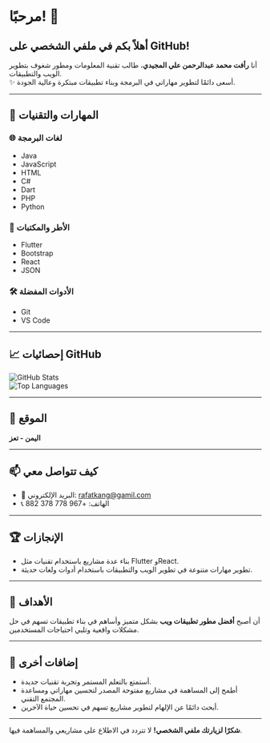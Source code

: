 # مرحبًا! 👋  
## أهلاً بكم في ملفي الشخصي على GitHub!  

أنا **رأفت محمد عبدالرحمن علي المجيدي**، طالب تقنية المعلومات ومطور شغوف بتطوير الويب والتطبيقات.  
✨ أسعى دائمًا لتطوير مهاراتي في البرمجة وبناء تطبيقات مبتكرة وعالية الجودة.

---

## 🔧 المهارات والتقنيات  

### 🌐 **لغات البرمجة**  
- Java  
- JavaScript  
- HTML  
- C#  
- Dart  
- PHP  
- Python  

### 🚀 **الأطر والمكتبات**  
- Flutter  
- Bootstrap  
- React  
- JSON  

### 🛠️ **الأدوات المفضلة**  
- Git  
- VS Code  

---

## 📈 إحصائيات GitHub  
![GitHub Stats](https://github-readme-stats.vercel.app/api?username=rafatkang&show_icons=true&theme=radical)  
![Top Languages](https://github-readme-stats.vercel.app/api/top-langs/?username=rafatkang&layout=compact&theme=radical)  

---

## 📍 الموقع  
**اليمن - تعز**  

---

## 📫 كيف تتواصل معي  
- 📧 البريد الإلكتروني: [rafatkang@gamil.com](mailto:rafatkang@gamil.com)  
- 📞 الهاتف: +967 778 378 882  

---

## 🏆 الإنجازات  
- بناء عدة مشاريع باستخدام تقنيات مثل Flutter وReact.  
- تطوير مهارات متنوعة في تطوير الويب والتطبيقات باستخدام أدوات ولغات حديثة.  

---

## 🎯 الأهداف  
أن أصبح **أفضل مطور تطبيقات ويب** بشكل متميز وأساهم في بناء تطبيقات تسهم في حل مشكلات واقعية وتلبي احتياجات المستخدمين.

---

## 🌟 إضافات أخرى  
- أستمتع بالتعلم المستمر وتجربة تقنيات جديدة.  
- أطمح إلى المساهمة في مشاريع مفتوحة المصدر لتحسين مهاراتي ومساعدة المجتمع التقني.  
- أبحث دائمًا عن الإلهام لتطوير مشاريع تسهم في تحسين حياة الآخرين.

---

**شكرًا لزيارتك ملفي الشخصي!** لا تتردد في الاطلاع على مشاريعي والمساهمة فيها.
